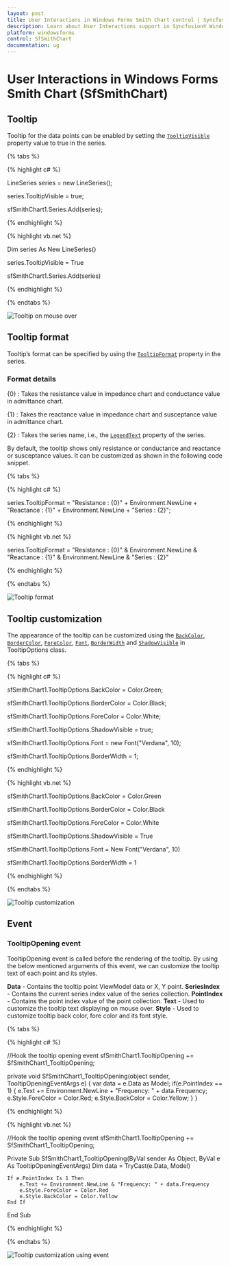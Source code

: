 ```yaml
---
layout: post
title: User Interactions in Windows Forms Smith Chart control | Syncfusion®
description: Learn about User Interactions support in Syncfusion® Windows Forms Smith Chart (SfSmithChart) control and more details.
platform: windowsforms
control: SfSmithChart
documentation: ug
---
```

# User Interactions in Windows Forms Smith Chart (SfSmithChart)

## Tooltip

Tooltip for the data points can be enabled by setting the [`TooltipVisible`](https://help.syncfusion.com/cr/windowsforms/Syncfusion.WinForms.SmithChart.ChartSeries.html#Syncfusion_WinForms_SmithChart_ChartSeries_TooltipVisible) property value to true in the series.

{% tabs %}

{% highlight c# %}

LineSeries series = new LineSeries();          

series.TooltipVisible = true;

sfSmithChart1.Series.Add(series);

{% endhighlight %}

{% highlight vb.net %}

Dim series As New LineSeries()

series.TooltipVisible = True

sfSmithChart1.Series.Add(series)

{% endhighlight %}

{% endtabs %}

![Tooltip on mouse over](UserInteractions_images/UserInteractions_img1.jpeg)


## Tooltip format

Tooltip’s format can be specified by using the [`TooltipFormat`](https://help.syncfusion.com/cr/windowsforms/Syncfusion.WinForms.SmithChart.ChartSeries.html#Syncfusion_WinForms_SmithChart_ChartSeries_TooltipFormat) property in the series.

### Format details

{0} : Takes the resistance value in impedance chart and conductance value in admittance chart.

{1} : Takes the reactance value in impedance chart and susceptance value in admittance chart.

{2} : Takes the series name, i.e., the [`LegendText`](https://help.syncfusion.com/cr/windowsforms/Syncfusion.WinForms.SmithChart.ChartSeries.html#Syncfusion_WinForms_SmithChart_ChartSeries_LegendText) property of the series.

By default, the tooltip shows only resistance or conductance and reactance or susceptance values. It can be customized as shown in the following code snippet.

{% tabs %}

{% highlight c# %}

series.TooltipFormat = "Resistance : {0}" + Environment.NewLine + "Reactance : {1}" + Environment.NewLine + "Series : {2}";

{% endhighlight %}

{% highlight vb.net %}

series.TooltipFormat = "Resistance : {0}" & Environment.NewLine & "Reactance : {1}" & Environment.NewLine & "Series : {2}"

{% endhighlight %}

{% endtabs %}

![Tooltip format](UserInteractions_images/UserInteractions_img2.jpeg)


## Tooltip customization

The appearance of the tooltip can be customized using the [`BackColor`](https://help.syncfusion.com/cr/windowsforms/Syncfusion.WinForms.SmithChart.TooltipOptions.html#Syncfusion_WinForms_SmithChart_TooltipOptions_BackColor), [`BorderColor`](https://help.syncfusion.com/cr/windowsforms/Syncfusion.WinForms.SmithChart.TooltipOptions.html#Syncfusion_WinForms_SmithChart_TooltipOptions_BorderColor), [`ForeColor`](https://help.syncfusion.com/cr/windowsforms/Syncfusion.WinForms.SmithChart.TooltipOptions.html#Syncfusion_WinForms_SmithChart_TooltipOptions_ForeColor), [`Font`](https://help.syncfusion.com/cr/windowsforms/Syncfusion.WinForms.SmithChart.TooltipOptions.html#Syncfusion_WinForms_SmithChart_TooltipOptions_Font), [`BorderWidth`](https://help.syncfusion.com/cr/windowsforms/Syncfusion.WinForms.SmithChart.TooltipOptions.html#Syncfusion_WinForms_SmithChart_TooltipOptions_BorderWidth) and [`ShadowVisible`](https://help.syncfusion.com/cr/windowsforms/Syncfusion.WinForms.SmithChart.TooltipOptions.html#Syncfusion_WinForms_SmithChart_TooltipOptions_ShadowVisible) in TooltipOptions class.

{% tabs %}

{% highlight c# %}

sfSmithChart1.TooltipOptions.BackColor = Color.Green;

sfSmithChart1.TooltipOptions.BorderColor = Color.Black;

sfSmithChart1.TooltipOptions.ForeColor = Color.White;

sfSmithChart1.TooltipOptions.ShadowVisible = true;

sfSmithChart1.TooltipOptions.Font = new Font("Verdana", 10);

sfSmithChart1.TooltipOptions.BorderWidth = 1;

{% endhighlight %}

{% highlight vb.net %}

sfSmithChart1.TooltipOptions.BackColor = Color.Green

sfSmithChart1.TooltipOptions.BorderColor = Color.Black

sfSmithChart1.TooltipOptions.ForeColor = Color.White

sfSmithChart1.TooltipOptions.ShadowVisible = True

sfSmithChart1.TooltipOptions.Font = New Font("Verdana", 10)

sfSmithChart1.TooltipOptions.BorderWidth = 1

{% endhighlight %}

{% endtabs %}

![Tooltip customization](UserInteractions_images/UserInteractions_img3.jpeg)

## Event

### TooltipOpening event 

TooltipOpening event is called before the rendering of the tooltip. By using the below mentioned arguments of this event, we can customize the tooltip text of each point and its styles.

**Data** - Contains the tooltip point ViewModel data or X, Y point.
**SeriesIndex** - Contains the current series index value of the series collection.
**PointIndex** - Contains the point index value of the point collection. 
**Text** - Used to customize the tooltip text displaying on mouse over.
**Style** - Used to customize tooltip back color, fore color and its font style.

{% tabs %}

{% highlight c# %}

//Hook the tooltip opening event 
sfSmithChart1.TooltipOpening += SfSmithChart1_TooltipOpening;

private void SfSmithChart1_TooltipOpening(object sender, TooltipOpeningEventArgs e)
{
    var data = e.Data as Model;
    if(e.PointIndex == 1)
    {
        e.Text += Environment.NewLine + "Frequency: " + data.Frequency;
        e.Style.ForeColor = Color.Red;
        e.Style.BackColor = Color.Yellow;
    }
}

{% endhighlight %}

{% highlight vb.net %}

//Hook the tooltip opening event 
sfSmithChart1.TooltipOpening += SfSmithChart1_TooltipOpening;

Private Sub SfSmithChart1_TooltipOpening(ByVal sender As Object, ByVal e As TooltipOpeningEventArgs)
Dim data = TryCast(e.Data, Model)

    If e.PointIndex Is 1 Then
        e.Text += Environment.NewLine & "Frequency: " + data.Frequency
        e.Style.ForeColor = Color.Red
        e.Style.BackColor = Color.Yellow
    End If
	
End Sub

{% endhighlight %}

{% endtabs %}

![Tooltip customization using event](UserInteractions_images/UserInteractions_img4.jpeg)

